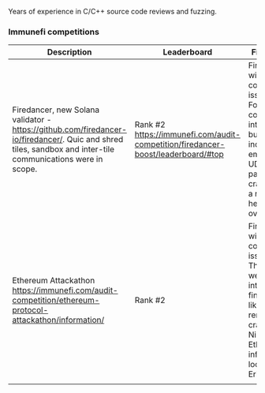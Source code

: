 Years of experience in C/C++ source code reviews and fuzzing.



### Immunefi competitions

|  Description                                                                                                                                                   |  Leaderboard                                                                     |  Findings                                                                                                                           |  Comments                                                                                                                             |
|----------------------------------------------------------------------------------------------------------------------------------------------------------------|----------------------------------------------------------------------------------|-------------------------------------------------------------------------------------------------------------------------------------|---------------------------------------------------------------------------------------------------------------------------------------|
|  Firedancer, new Solana validator - https://github.com/firedancer-io/firedancer/.  Quic and shred tiles, sandbox and inter-tile communications were in scope.  | Rank #2 https://immunefi.com/audit-competition/firedancer-boost/leaderboard/#top | Finished with 5 confirmed issues.  Found a couple of interesting bugs, including empty UDP packet crash and a remote heap overflow. |  Most of the bugs were found during source code review.  Due to time limits had to use ASAN/MSAN, found a couple of issues with them. |
| Ethereum Attackathon https://immunefi.com/audit-competition/ethereum-protocol-attackathon/information/                                                         | Rank #2                                                                          | Finished with 7 confirmed issues. There were interesting findings, like remote crashes in Nimbus Eth2 and infinite loop in Erigon.  |  Wrote 20+ fuzzers during the contest. Spent most of the time with consensus clients.                                                 |
|                                                                                                                                                                |                                                                                  |                                                                                                                                     |                                                                                                                                       |
